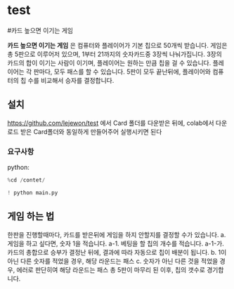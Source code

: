 # test
#카드 높으면 이기는 게임

**카드 높으면 이기는 게임** 은 컴퓨터와 플레이어가 기본 칩으로 50개씩 받습니다. 
게임은 총 5판으로 이루어저 있으며, 1부터 21까지의 숫자카드중 3장씩 나눠가집니다. 
3장의 카드의 합이 이기는 사람이 이기며, 플레이어는 원하는 만큼 칩을 걸 수 있습니다.
플레이어는 각 판마다, 모두 패스를 할 수 있습니다.
5판이 모두 끝난뒤에, 플레이어와 컴퓨터의 칩 수를 비교해서 승자를 결정합니다.


## 설치
https://github.com/lejewon/test 에서 Card 폴더를 다운받은 뒤에, colab에서 다운로드 받은 Card폴더와 동일하게 만들어주어 실행시키면 된다

### 요구사항
python:
```python
%cd /contet/
```

```python
! python main.py
```


## 게임 하는 법
한판을 진행할때마다, 카드를 받은뒤에 게임을 하지 안할지를 결정할 수가 있습니다.
a. 게임을 하고 싶다면, 숫자 1을 적습니다.
	a-1. 베팅을 할 칩의 개수를 적습니다. 
		a-1-가. 카드의 총합으로 승부가 결정난 뒤에, 결과에 따라 자동으로 칩이 배분이 됩니다.
b. 1이 아닌 다른 숫자를 적었을 경우, 해당 라운드는 패스
c. 숫자가 아닌 다른 것을 적었을 경우, 에러로 판단히여 해당 라운드는 패스
총 5판이 마무리 된 이후, 칩의 갯수로 경기합니다.
